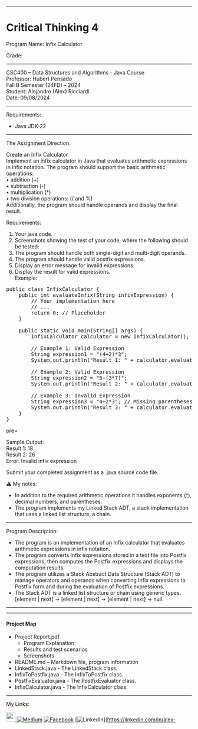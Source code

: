 ﻿-----------------------------------------------------------------------------------------------------------------------------
# Critical Thinking 4
Program Name: Infix Calculator

Grade:  

-----------------------------------------------------------------------------------------------------------------------------

CSC400 – Data Structures and Algorithms - Java Course  
Professor: Hubert Pensado  
Fall B Semester (24FD) – 2024  
Student: Alejandro (Alex) Ricciardi  
Date: 09/08/2024   

-----------------------------------------------------------------------------------------------------------------------------

Requirements:  
- Java JDK-22  

-----------------------------------------------------------------------------------------------------------------------------

The Assignment Direction:  

Create an Infix Calculator  
Implement an infix calculator in Java that evaluates arithmetic expressions in infix notation. The program should support the basic arithmetic operations:  
•	addition (+)  
•	subtraction (-)  
•	multiplication (*)  
•	two division operations:  (/ and %)  
Additionally, the program should handle operands and display the final result. 
 
Requirements:  
1.	Your java code.  
2.	Screenshots showing the test of your code, where the following should be tested:  
1.	The program should handle both single-digit and multi-digit operands.  
2.	The program should handle valid postfix expressions.  
3.	Display an error message for invalid expressions.  
4.	Display the result for valid expressions.  
Example:  
<pre>public class InfixCalculator {  
    public int evaluateInfix(String infixExpression) {  
        // Your implementation here  
        // ...  
        return 0; // Placeholder  
    }  

    public static void main(String[] args) {  
        InfixCalculator calculator = new InfixCalculator();  

        // Example 1: Valid Expression   
        String expression1 = "(4+2)*3";  
        System.out.println("Result 1: " + calculator.evaluateInfix(expression1));  

        // Example 2: Valid Expression  
        String expression2 = "5+(3*7)";  
        System.out.println("Result 2: " + calculator.evaluateInfix(expression2));  

        // Example 3: Invalid Expression  
        String expression3 = "4+2*3"; // Missing parentheses  
        System.out.println("Result 3: " + calculator.evaluateInfix(expression3));  
    }  
}  
</pre>pre>
Sample Output:  
Result 1: 18  
Result 2: 26  
Error: Invalid infix expression  

Submit your completed assignment as a .java source code file. 
 
⚠️ My notes:   
-	In addition to the required arithmetic operations it handles exponents (^), decimal numbers, and parentheses.  
-	 The program implements my Linked Stack ADT, a stack implementation that uses a linked list structure, a chain.  

-----------------------------------------------------------------------------------------------------------------------------

Program Description:  

-	The program is an implementation of an Infix calculator that evaluates arithmetic expressions in infix notation.  
-	The program converts Infix expressions stored in a text file into Postfix expressions, then computes the Postfix expressions and displays the computation results.  
-	The program utilizes a Stack Abstract Data Structure (Stack ADT) to manage operators and operands when converting Infix expressions to Postfix form and during the evaluation of Postfix expressions.
-	The Stack ADT is a linked list structure or chain using generic types.   
[element | next] -> [element | next] -> [element | next] -> null.  

-------------------------------------------------------------------------
----------------------------------------------------

#### Project Map
- Project Report.pdf  
	- Program Explanation  
	- Results and test scenarios   
	- Screenshots  
- README.md – Markdown file, program information  
- LinkedStack.java - The LinkedStack class.  
- InfixToPostfix.java - The InfixToPostfix class.  
- PostfixEvaluator.java - The PostfixEvaluator class.  
- InfixCalculator.java - The InfixCalculator class. 

-----------------------------------------------------------------------------------------------------------------------------

My Links:   

<span><a href="https://www.alexomegapy.com" target="_blank"><img width="25" height="25" src="https://github.com/user-attachments/assets/f8001645-cc85-4b99-beec-74482a83ac87"></span>    [![Medium](https://img.shields.io/badge/Medium-12100E?style=for-the-badge&logo=medium&logoColor=whit)](https://medium.com/@alex.omegapy)    [![Facebook](https://img.shields.io/badge/Facebook-%231877F2.svg?logo=Facebook&logoColor=white)](https://www.facebook.com/profile.php?id=100089638857137)    [![LinkedIn](https://img.shields.io/badge/LinkedIn-%230077B5.svg?logo=linkedin&logoColor=white)](https://linkedin.com/in/alex-

